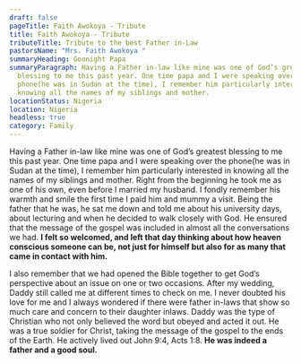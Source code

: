 ```yaml
---
draft: false
pageTitle: Faith Awokoya - Tribute
title: Faith Awokoya - Tribute
tributeTitle: Tribute to the best Father in-Law
pastorsName: "Mrs. Faith Awokoya "
summaryHeading: Goonight Papa
summaryParagraph: Having a Father in-law like mine was one of God’s greatest
  blessing to me this past year. One time papa and I were speaking over the
  phone(he was in Sudan at the time), I remember him particularly interested in
  knowing all the names of my siblings and mother.
locationStatus: Nigeria
location: Nigeria
headless: true
category: Family
---
```

Having a Father in-law like mine was one of God’s greatest blessing to me this past year. One time papa and I were speaking over the phone(he was in Sudan at the time), I remember him particularly interested in knowing all the names of my siblings and mother. Right from the beginning he took me as one of his own, even before I married my husband. I fondly remember his warmth and smile the first time I paid him and mummy a visit. Being the father that he was, he sat me down and told me about his university days, about lecturing and when he decided to walk closely with God. He ensured that the message of the gospel was included in almost all the conversations we had. **I felt so welcomed, and left that day thinking about how heaven conscious someone can be, not just for himself but also for as many that came in contact with him.**

I also remember that we had opened the Bible together to get God’s perspective about an issue on one or two occasions. After my wedding, Daddy still called me at different times to check on me. I never doubted his love for me and I always wondered if there were father in-laws that show so much care and concern to their daughter inlaws. Daddy was the type of Christian who not only believed the word but obeyed and acted it out. He was a true soldier for Christ, taking the message of the gospel to the ends of the Earth. He actively lived out John 9:4, Acts 1:8. **He was indeed a father and a good soul.**
